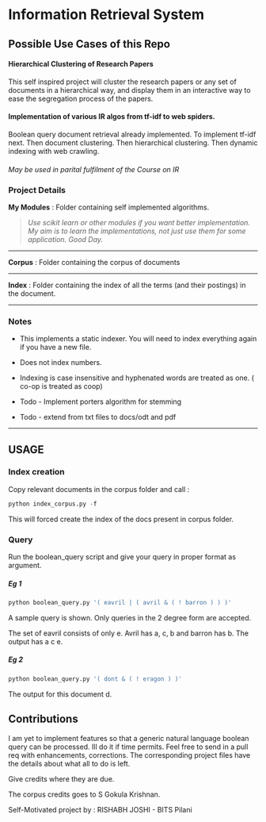 # Information Retrieval System

## Possible Use Cases of this Repo

#### Hierarchical Clustering of Research Papers

This self inspired project will cluster the research papers or any set of
documents in a hierarchical way, and display them in an interactive way
to ease the segregation process of the papers.

#### **Implementation** of various IR algos from tf-idf to web spiders.

Boolean query document retrieval already implemented.
To implement tf-idf next.
Then document clustering.
Then hierarchical clustering.
Then dynamic indexing with web crawling.

####

_May be used in parital fulfilment of the Course on IR_

### Project Details

**My Modules** : Folder containing self implemented algorithms. 

> _Use scikit learn or other modules if you want better implementation. My aim is to learn the implementations, not just use them for some application. Good Day._

---

**Corpus** : Folder containing the corpus of documents

---

**Index** : Folder containing the index of all the terms (and their 
postings) in the document.

---

### Notes

* This implements a static indexer. You will need to index everything again
if you have a new file.

* Does not index numbers.

* Indexing is case insensitive and hyphenated words are treated as one.
( co-op is treated as coop)

* Todo - Implement porters algorithm for stemming

* Todo - extend from txt files to docs/odt and pdf

---

## USAGE

### Index creation

Copy relevant documents in the corpus folder and call :

```python
python index_corpus.py -f
```

This will forced create the index of the docs present in corpus folder.

### Query

Run the boolean_query script and give your query in proper format as 
argument.

##### Eg 1

```python
python boolean_query.py '( eavril | ( avril & ( ! barron ) ) )'
```

A sample query is shown. Only queries in the 2 degree form are accepted.

The set of eavril consists of only e. Avril has a, c, b and barron has b.
The output has a c e.

##### Eg 2

```python
python boolean_query.py '( dont & ( ! eragon ) )'
```

The output for this document d.


## Contributions

I am yet to implement 
features so that a generic natural language boolean query can be processed.
Ill do it if time permits. Feel free to send in a pull req with enhancements, corrections.
The corresponding project files have the details about what all to do is left.

Give credits where they are due.

The corpus credits goes to S Gokula Krishnan.

Self-Motivated project by : RISHABH JOSHI - BITS Pilani
